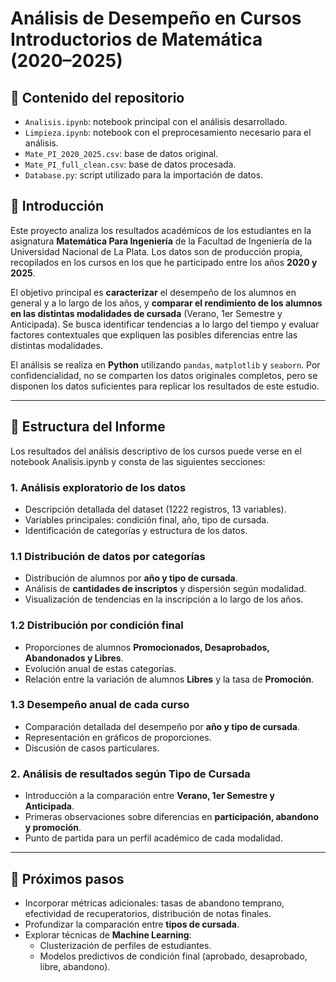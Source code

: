 #  Análisis de Desempeño en Cursos Introductorios de Matemática (2020–2025)

## 📂 Contenido del repositorio
- `Analisis.ipynb`: notebook principal con el análisis desarrollado.
- `Limpieza.ipynb`: notebook con el preprocesamiento necesario para el análisis.
- `Mate_PI_2020_2025.csv`: base de datos original.
- `Mate_PI_full_clean.csv`: base de datos procesada.
- `Database.py`: script utilizado para la importación de datos.

## 🎯 Introducción
Este proyecto analiza los resultados académicos de los estudiantes en la asignatura **Matemática Para Ingeniería** de la Facultad de Ingeniería de la Universidad Nacional de La Plata. Los datos son de producción propia, recopilados en los cursos en los que he participado entre los años **2020 y 2025**.  

El objetivo principal es **caracterizar** el desempeño de los alumnos en general y a lo largo de los años, y **comparar el rendimiento de los alumnos en las distintas modalidades de cursada** (Verano, 1er Semestre y Anticipada). Se busca identificar tendencias a lo largo del tiempo y evaluar factores contextuales que expliquen las posibles diferencias entre las distintas modalidades.  

El análisis se realiza en **Python** utilizando `pandas`, `matplotlib` y `seaborn`. Por confidencialidad, no se comparten los datos originales completos, pero se disponen los datos suficientes para replicar los resultados de este estudio.

---

## 📑 Estructura del Informe

Los resultados del análisis descriptivo de los cursos puede verse en el notebook Analisis.ipynb y consta de las siguientes secciones:

### 1. Análisis exploratorio de los datos
- Descripción detallada del dataset (1222 registros, 13 variables).
- Variables principales: condición final, año, tipo de cursada.
- Identificación de categorías y estructura de los datos.

### 1.1 Distribución de datos por categorías
- Distribución de alumnos por **año y tipo de cursada**.
- Análisis de **cantidades de inscriptos** y dispersión según modalidad.
- Visualización de tendencias en la inscripción a lo largo de los años.

### 1.2 Distribución por condición final
- Proporciones de alumnos **Promocionados, Desaprobados, Abandonados y Libres**.
- Evolución anual de estas categorías.
- Relación entre la variación de alumnos **Libres** y la tasa de **Promoción**.


### 1.3 Desempeño anual de cada curso
- Comparación detallada del desempeño por **año y tipo de cursada**.
- Representación en gráficos de proporciones.
- Discusión de casos particulares.

### 2. Análisis de resultados según Tipo de Cursada
- Introducción a la comparación entre **Verano, 1er Semestre y Anticipada**.
- Primeras observaciones sobre diferencias en **participación, abandono y promoción**.
- Punto de partida para un perfil académico de cada modalidad.

---

## 🚀 Próximos pasos
- Incorporar métricas adicionales: tasas de abandono temprano, efectividad de recuperatorios, distribución de notas finales.
- Profundizar la comparación entre **tipos de cursada**.
- Explorar técnicas de **Machine Learning**:
  - Clusterización de perfiles de estudiantes.
  - Modelos predictivos de condición final (aprobado, desaprobado, libre, abandono).
